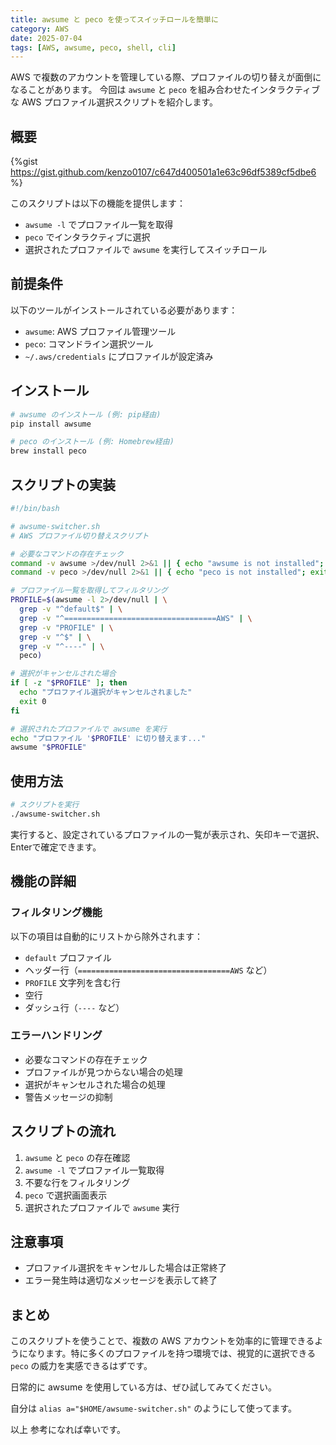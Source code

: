 ```yaml
---
title: awsume と peco を使ってスイッチロールを簡単に
category: AWS
date: 2025-07-04
tags: [AWS, awsume, peco, shell, cli]
---
```


AWS で複数のアカウントを管理している際、プロファイルの切り替えが面倒になることがあります。
今回は `awsume` と `peco` を組み合わせたインタラクティブな AWS プロファイル選択スクリプトを紹介します。

<!-- more -->

## 概要

{%gist https://gist.github.com/kenzo0107/c647d400501a1e63c96df5389cf5dbe6 %}

このスクリプトは以下の機能を提供します：

- `awsume -l` でプロファイル一覧を取得
- `peco` でインタラクティブに選択
- 選択されたプロファイルで `awsume` を実行してスイッチロール

## 前提条件

以下のツールがインストールされている必要があります：

- `awsume`: AWS プロファイル管理ツール
- `peco`: コマンドライン選択ツール
- `~/.aws/credentials` にプロファイルが設定済み

## インストール

```bash
# awsume のインストール (例: pip経由)
pip install awsume

# peco のインストール (例: Homebrew経由)
brew install peco
```

## スクリプトの実装

```bash
#!/bin/bash

# awsume-switcher.sh
# AWS プロファイル切り替えスクリプト

# 必要なコマンドの存在チェック
command -v awsume >/dev/null 2>&1 || { echo "awsume is not installed"; exit 1; }
command -v peco >/dev/null 2>&1 || { echo "peco is not installed"; exit 1; }

# プロファイル一覧を取得してフィルタリング
PROFILE=$(awsume -l 2>/dev/null | \
  grep -v "^default$" | \
  grep -v "^==================================AWS" | \
  grep -v "PROFILE" | \
  grep -v "^$" | \
  grep -v "^----" | \
  peco)

# 選択がキャンセルされた場合
if [ -z "$PROFILE" ]; then
  echo "プロファイル選択がキャンセルされました"
  exit 0
fi

# 選択されたプロファイルで awsume を実行
echo "プロファイル '$PROFILE' に切り替えます..."
awsume "$PROFILE"
```

## 使用方法

```bash
# スクリプトを実行
./awsume-switcher.sh
```

実行すると、設定されているプロファイルの一覧が表示され、矢印キーで選択、Enterで確定できます。

## 機能の詳細

### フィルタリング機能

以下の項目は自動的にリストから除外されます：

- `default` プロファイル
- ヘッダー行（`==================================AWS` など）
- `PROFILE` 文字列を含む行
- 空行
- ダッシュ行（`----` など）

### エラーハンドリング

- 必要なコマンドの存在チェック
- プロファイルが見つからない場合の処理
- 選択がキャンセルされた場合の処理
- 警告メッセージの抑制

## スクリプトの流れ

1. `awsume` と `peco` の存在確認
2. `awsume -l` でプロファイル一覧取得
3. 不要な行をフィルタリング
4. `peco` で選択画面表示
5. 選択されたプロファイルで `awsume` 実行

## 注意事項

- プロファイル選択をキャンセルした場合は正常終了
- エラー発生時は適切なメッセージを表示して終了

## まとめ

このスクリプトを使うことで、複数の AWS アカウントを効率的に管理できるようになります。特に多くのプロファイルを持つ環境では、視覚的に選択できる `peco` の威力を実感できるはずです。

日常的に awsume を使用している方は、ぜひ試してみてください。

自分は `alias a="$HOME/awsume-switcher.sh"` のようにして使ってます。

以上
参考になれば幸いです。
